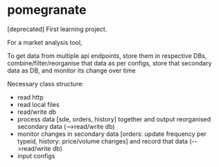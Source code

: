 # pomegranate

[deprecated] First learning project.

For a market analysis tool,

To get data from multiple api endpoints, store them in respective DBs, combine/filter/reorganise that data as per configs, store that secondary data as DB, and monitor its change over time

Necessary class structure:
- read http
- read local files
- read/write db
- process data [sde, orders, history] together and output reorganised secondary data (-->read/write db)
- monitor changes in secondary data [orders: update frequency per typeid, history: price/volume changes] and record that data (-->read/write db)
- input configs

